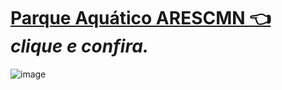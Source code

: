 # [Parque Aquático ARESCMN 👈](https://www.marinha.mil.br/cmn/piscina) *clique e confira.*


![image](https://user-images.githubusercontent.com/104214681/221571618-de6c0285-40ff-45d1-8bb4-43a543583c07.png)
